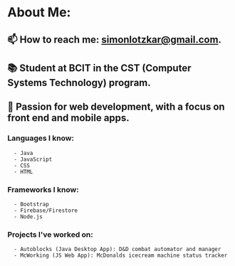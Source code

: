 <!--
**simonlotzkar/simonlotzkar** is a ✨ _special_ ✨ repository because its `README.md` (this file) appears on your GitHub profile.
-->
# About Me:
## 📫 How to reach me: simonlotzkar@gmail.com.
## 📚 Student at BCIT in the CST (Computer Systems Technology) program.
## 📲 Passion for web development, with a focus on front end and mobile apps.
   ### Languages I know: 
      - Java 
      - JavaScript
      - CSS
      - HTML
   ### Frameworks I know: 
      - Bootstrap
      - Firebase/Firestore
      - Node.js
   ### Projects I've worked on: 
      - Autoblocks (Java Desktop App): D&D combat automator and manager
      - McWorking (JS Web App): McDonalds icecream machine status tracker
